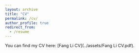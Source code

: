 ```yaml
---
layout: archive
title: "CV"
permalink: /cv/
author_profile: true
redirect_from:
  - /resume
---
```


You can find my CV here: [Fang Li CV](../assets/Fang Li CV.pdf).
